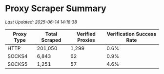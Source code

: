 # Proxy Scraper Summary

_Last Updated: 2025-06-14 14:18:38_

| Proxy Type | Total Scraped | Verified Proxies | Verification Success Rate |
|------------|--------------|------------------|--------------------------|
| HTTP | 201,050 | 1,299 | 0.6% |
| SOCKS4 | 6,843 | 62 | 0.9% |
| SOCKS5 | 1,251 | 57 | 4.6% |
